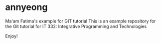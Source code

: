 # annyeong
Ma'am Fatima's example for GIT tutorial
This is an example repository for the Git tutorial for IT 332: Integrative Programming and Technologies 

Enjoy!